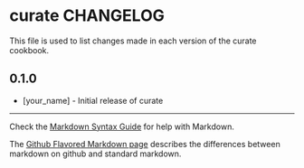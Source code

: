 curate CHANGELOG
================

This file is used to list changes made in each version of the curate cookbook.

0.1.0
-----
- [your_name] - Initial release of curate

- - -
Check the [Markdown Syntax Guide](http://daringfireball.net/projects/markdown/syntax) for help with Markdown.

The [Github Flavored Markdown page](http://github.github.com/github-flavored-markdown/) describes the differences between markdown on github and standard markdown.
